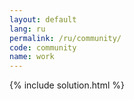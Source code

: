 ```yaml
---
layout: default
lang: ru
permalink: /ru/community/
code: community
name: work
---
```

{% include solution.html %}
